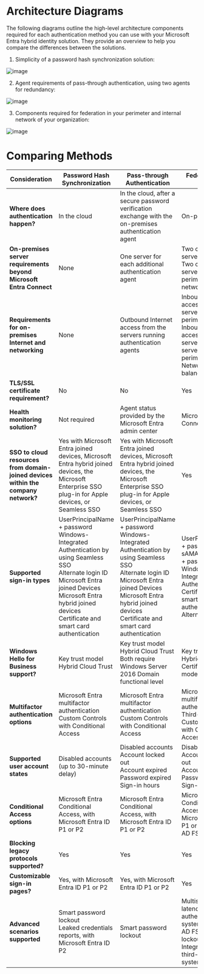 # Architecture Diagrams

The following diagrams outline the high-level architecture components required for each authentication method you can use with your Microsoft Entra hybrid identity solution. They provide an overview to help you compare the differences between the solutions.

1) Simplicity of a password hash synchronization solution:

![image](https://github.com/user-attachments/assets/03d24cb6-6382-4e42-a7ed-affb3876dbf8)

2) Agent requirements of pass-through authentication, using two agents for redundancy:

![image](https://github.com/user-attachments/assets/4df45beb-0655-4f79-88b4-4031638d5124)

3) Components required for federation in your perimeter and internal network of your organization:

![image](https://github.com/user-attachments/assets/8b547083-39c1-42c2-b6e5-b9e242a25b7f)

# Comparing Methods

| **Consideration** | **Password Hash Synchronization** | **Pass-through Authentication** | **Federation with AD FS** |
|-------------------|--------------------------------|---------------------------|-----------------------|
| **Where does authentication happen?** | In the cloud | In the cloud, after a secure password verification exchange with the on-premises authentication agent | On-premises |
| **On-premises server requirements beyond Microsoft Entra Connect** | None | One server for each additional authentication agent | Two or more AD FS servers<br>Two or more WAP servers in the perimeter/DMZ network |
| **Requirements for on-premises Internet and networking** | None | Outbound Internet access from the servers running authentication agents | Inbound Internet access to WAP servers in the perimeter<br>Inbound network access to AD FS servers from WAP servers in the perimeter<br>Network load balancing |
| **TLS/SSL certificate requirement?** | No | No | Yes |
| **Health monitoring solution?** | Not required | Agent status provided by the Microsoft Entra admin center | Microsoft Entra Connect Health |
| **SSO to cloud resources from domain-joined devices within the company network?** | Yes with Microsoft Entra joined devices, Microsoft Entra hybrid joined devices, the Microsoft Enterprise SSO plug-in for Apple devices, or Seamless SSO | Yes with Microsoft Entra joined devices, Microsoft Entra hybrid joined devices, the Microsoft Enterprise SSO plug-in for Apple devices, or Seamless SSO | Yes |
| **Supported sign-in types** | UserPrincipalName + password<br>Windows-Integrated Authentication by using Seamless SSO<br>Alternate login ID<br>Microsoft Entra joined Devices<br>Microsoft Entra hybrid joined devices<br>Certificate and smart card authentication | UserPrincipalName + password<br>Windows-Integrated Authentication by using Seamless SSO<br>Alternate login ID<br>Microsoft Entra joined Devices<br>Microsoft Entra hybrid joined devices<br>Certificate and smart card authentication | UserPrincipalName + password<br>sAMAccountName + password<br>Windows-Integrated Authentication<br>Certificate and smart card authentication<br>Alternate login ID |
| **Windows Hello for Business support?** | Key trust model<br>Hybrid Cloud Trust | Key trust model<br>Hybrid Cloud Trust<br>Both require Windows Server 2016 Domain functional level | Key trust model<br>Hybrid Cloud Trust<br>Certificate trust model |
| **Multifactor authentication options** | Microsoft Entra multifactor authentication<br>Custom Controls with Conditional Access | Microsoft Entra multifactor authentication<br>Custom Controls with Conditional Access | Microsoft Entra multifactor authentication<br>Third-party MFA<br>Custom Controls with Conditional Access |
| **Supported user account states** | Disabled accounts (up to 30-minute delay) | Disabled accounts<br>Account locked out<br>Account expired<br>Password expired<br>Sign-in hours | Disabled accounts<br>Account locked out<br>Account expired<br>Password expired<br>Sign-in hours |
| **Conditional Access options** | Microsoft Entra Conditional Access, with Microsoft Entra ID P1 or P2 | Microsoft Entra Conditional Access, with Microsoft Entra ID P1 or P2 | Microsoft Entra Conditional Access, with Microsoft Entra ID P1 or P2<br>AD FS claim rules |
| **Blocking legacy protocols supported?** | Yes | Yes | Yes |
| **Customizable sign-in pages?** | Yes, with Microsoft Entra ID P1 or P2 | Yes, with Microsoft Entra ID P1 or P2 | Yes |
| **Advanced scenarios supported** | Smart password lockout<br>Leaked credentials reports, with Microsoft Entra ID P2 | Smart password lockout | Multisite low-latency authentication system<br>AD FS extranet lockout<br>Integration with third-party identity systems |

